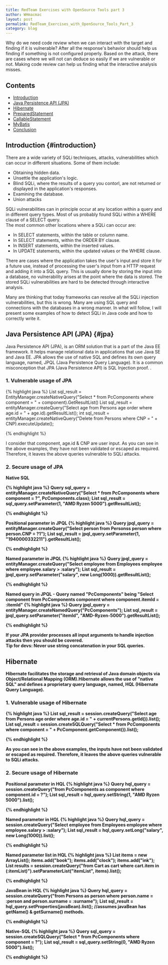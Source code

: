 ```yaml
---
title: RedTeam Exercises with OpenSource Tools part 3
author: WHmacmac
layout: post
permalink: RedTeam_Exercises_with_OpenSource_Tools_Part_3
category: blog
---
```



Why do we need code review when we can interact with the target and finding if it is vulnerable? After all the response's behavior should help us finding if something is not configured properly. Based on the attack, there are cases where we will not can deduce so easily if we are vulnerable or not. Making code review can help us finding what the interactive analysis misses.

## Contents
* [Introduction](#introduction)
* [Java Persistence API (JPA)](#jpa)
* [Hibernate](#hibernate)
* [PreparedStatement](#preparedstatement)
* [CallableStatement](#callablestatement)
* [MyBatis](#mybatis)
* [Conclusion](#conclusion)

## Introduction {#introduction}

There are a wide variety of SQLi techniques, attacks, vulnerabilities which can occur in different situations. Some of them include:
<ul>
<li>Obtaining hidden data.</li>
<li>Unsettle the application's logic.</li>
<li>Blind SQLi, where the results of a query you contorl, are not returned or displayed in the application's responses.</li>
<li>Examining the database.</li>
<li>Union attacks</li>
</ul>

SQLi vulnerabilities can in principle occur at any location within a query and in different query types. Most of us probably found SQLi within a WHERE clause of a SELECT query.<br/>
The most common other locations where a SQLi can occur are:

<ul>
<li>In SELECT statements, within the table or column name.</li>
<li>In SELECT statements, within the ORDER BY clause.</li>
<li>In INSERT statements, within the inserted values.</li>
<li>In UPDATE statements, within the updated values or the WHERE clause.</li>
</ul>

There are cases where the application takes the user's input and store it for a future use, instead of processing the user's input from a HTTP request and adding it into a SQL query.
This is usually done by storing the input into a database, no vulnerability arises at the point where the data is stored. The stored SQLi vulnerabilities are hard to be detected through interactive analysis.

Many are thinking that today frameworks can resolve all the SQLi injection vulnerabilities, but this is wrong. Many are using SQL query and connections with the databases in a wrong manner. In what will follow, I will present some examples of how to detect SQLi in Java code and how to correctly write it.
   
## Java Persistence API (JPA) {#jpa}
Java Persistence API (JPA), is an ORM solution that is a part of the Java EE framework. It helps manage relational data in applications that use Java SE and Java EE. JPA allows the use of native SQL and defines its own query language, named, JPQL (Java Persistence Query Language). It is a common misconception that JPA (Java Persistence API) is SQL Injection proof. . 

### 1. Vulnerable usage of JPA

{% highlight java %}
List sql_result = EntityManager.createNativeQuery("Select * from PcComponents where component = " + component).GetResultList()
List sql_result = entityManager.createQuery("Select age from Persons age order where age.id = " + age.id).getResultList();
int sql_result = entityManager.createNativeQuery("Delete from Persons where CNP = " + CNP).executeUpdate();

{% endhighlight %}

I consider that component, age.id & CNP are user input. As you can see in the above examples, they have not been validated or escaped as required. Therefore, it leaves the above queries vulnerable to SQLi attacks.

### 2. Secure usage of JPA
<b>Native SQL<b/>

{% highlight java %}
Query sql_query = entityManager.createNativeQuery("Select * from PcComponents where component = ?", PcComponents.class);
List sql_result = sql_query.setParameter(1, "AMD Ryzen 5000").getResultList();

{% endhighlight %}

<b>Positional parameter in JPQL</b>
{% highlight java %}
Query jpql_query = entityManager.createQuery("Select person from Personss person where person.CNP = ?1");
List sql_result = jpql_query.setParameter(1, "1940000332211").getResultList();

{% endhighlight %}

<b>Named parameter in JPQL</b>
{% highlight java %}
Query jpql_query = entityManager.createQuery("Select employee from Employees employee where employee.salary > :salary");
List sql_result = jpql_query.setParameter("salary", new Long(1000)).getResultList();

{% endhighlight %}

<b>Named query in JPQL - Query named "PcComponents" being "Select component from PcComponents component where component.itemId = :itemId"</b>
{% highlight java %}
Query jpql_query = entityManager.createNamedQuery("PcComponents");
List sql_result = jpql_query.setParameter("itemId", "AMD-Ryzen-5000").getResultList();

{% endhighlight %}


If your JPA provider processes all input arguments to handle injection attacks then you should be covered.<br/>
Tip for devs: Never use string concatenation in your SQL queries.




## Hibernate 
Hibernate facilitates the storage and retrieval of Java domain objects via Object/Relational Mapping (ORM).Hibernate allows the use of "native SQL" and defines a proprietary query language, named, HQL (Hibernate Query Language).

### 1. Vulnerable usage of Hibernate

{% highlight java %}
List sql_result = session.createQuery("Select age from Persons age order where age.id = " + currentPersons.getId()).list();
List sql_result = session.createSQLQuery("Select * from PcComponents where component = " + PcComponent.getComponent()).list();

{% endhighlight %}

As you can see in the above examples, the inputs have not been validated or escaped as required. Therefore, it leaves the above queries vulnerable to SQLi attacks.

### 2. Secure usage of Hibernate
<b>Positional parameter in HQL</b>
{% highlight java %}
Query hql_query = session.createQuery("from PcComponents as component where component.id = ?");
List sql_result = hql_query.setString(1, "AMD Ryzen 5000").list();

{% endhighlight %}

	
<b>Named parameter in HQL</b>
{% highlight java %}
Query hql_query = session.createQuery("Select employee from Employees employee where employee.salary > :salary");
List sql_result = hql_query.setLong("salary", new Long(1000)).list();

{% endhighlight %}

	
<b>Named parameter list in HQL</b>
{% highlight java %}
List items = new ArrayList(); 
items.add("book"); items.add("clock"); items.add("ink");
List results = session.createQuery("from Cart as cart where cart.item in (:itemList)").setParameterList("itemList", items).list();

{% endhighlight %}


<b>JavaBean in HQL</b>
{% highlight java %}
Query hql_query = session.createQuery("from Persons as person where person.name = :person and person.surname = :surname");
List sql_result = hql_query.setProperties(javaBean).list(); //assumes javaBean has getName() & getSurname() methods.

{% endhighlight %}

	
<b>Native-SQL </b>
{% highlight java %}
Query sql_query = session.createSQLQuery("Select * from PcComponents where component = ?");
List sql_result = sql_query.setString(0, "AMD Ryzen 5000").list();

{% endhighlight %}

